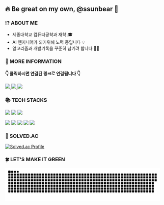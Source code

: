 ## 🔥 Be great on my own, @ssunbear 🐻

### ⁉️ ABOUT ME
- 세종대학교 컴퓨터공학과 재학 🎓
- AI 엔지니어가 되기위해 노력 중입니다 💡
- 알고리즘과 개발기록을 꾸준히 남기려 합니다 ✍🏻

### 📃 MORE INFORMATION
####   👇   클릭하시면 연결된 링크로 연결됩니다 👇
<a href="https://faithful-element-b73.notion.site/ssun_bear-ea1f7e630a0346bdbf19a5407c9e1592"/>
  <img src="https://img.shields.io/badge/Notion-000000.svg?&style=for-the-badge&logo=Notion&logoColor=white"/> </a>
<a href="https://define-me.tistory.com/"/>
   <img src="https://img.shields.io/badge/Tistory-FD5F07.svg?&style=for-the-badge&logo=Tistory&logoColor=white"/> </a>
<a href="https://blog.naver.com/define_me">
   <img src="https://img.shields.io/badge/BLOG-03C75A.svg?&style=for-the-badge&logo=Naver&logoColor=white"/> </a>


### 📚 TECH STACKS
<img src="https://img.shields.io/badge/Python-3776AB?style=for-the-badge&logo=Python&logoColor=white"> <img src="https://img.shields.io/badge/PyTorch-EE4C2C?style=for-the-badge&logo=PyTorch&logoColor=white"> <img src="https://img.shields.io/badge/TensorFlow-FF6F00?style=for-the-badge&logo=TensorFlow&logoColor=white">  

<img src="https://img.shields.io/badge/java-007396?style=for-the-badge&logo=java&logoColor=white"> <img src="https://img.shields.io/badge/spring-6DB33F?style=for-the-badge&logo=spring&logoColor=white"> <img src="https://img.shields.io/badge/postgresql-4169E1?style=for-the-badge&logo=postgresql&logoColor=white"> <img src="https://img.shields.io/badge/Docker-2496ED?style=for-the-badge&logo=Docker&logoColor=white"> <img src="https://img.shields.io/badge/Git-F05032?style=for-the-badge&logo=Git&logoColor=white"> 

### 📜 SOLVED.AC

[![Solved.ac Profile](http://mazassumnida.wtf/api/v2/generate_badge?boj=neuron4722)](https://solved.ac/neuron4722/)

### 🍀 LET'S MAKE IT GREEN
<p align="center"> <img width="1000" src="github-snake.svg" alt="snake"/> </p>

